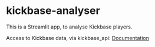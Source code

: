 # kickbase-analyser

This is a Streamlit app, to analyse Kickbase players.

Access to Kickbase data, via kickbase_api: [Documentation](https://kevinskyba.github.io/kickbase-api-python/)
